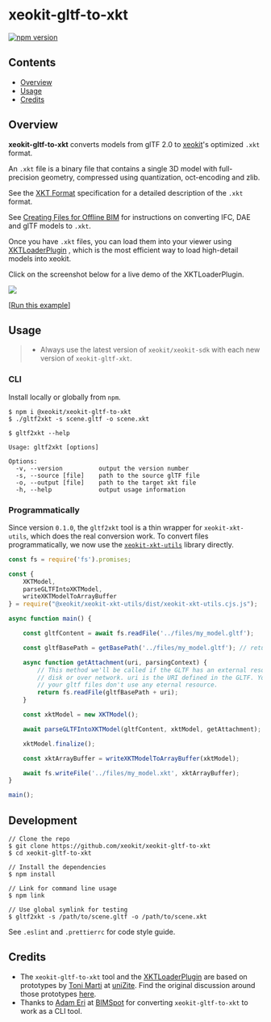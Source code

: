 # xeokit-gltf-to-xkt

[![npm version](https://badge.fury.io/js/%40xeokit%2Fxeokit-gltf-to-xkt.svg)](https://badge.fury.io/js/%40xeokit%2Fxeokit-gltf-to-xkt)

## Contents

- [Overview](#overview)
- [Usage](#usage)
- [Credits](#credits)

## Overview

**xeokit-gltf-to-xkt** converts models from glTF 2.0 to
[xeokit](http://xeokit.io)'s optimized ````.xkt```` format.

An ````.xkt```` file is a binary file that contains a single 3D model with full-precision geometry, compressed using
quantization, oct-encoding and zlib.

See the [XKT Format](https://github.com/xeokit/xeokit-sdk/wiki/XKT-Format) specification for a detailed description of
the ````.xkt```` format.

See [Creating Files for Offline BIM](https://github.com/xeokit/xeokit-sdk/wiki/Creating-Files-for-Offline-BIM) for
instructions on converting IFC, DAE and glTF models to ````.xkt````.

Once you have ````.xkt```` files, you can load them into your viewer using
[XKTLoaderPlugin](https://xeokit.github.io/xeokit-sdk/docs/class/src/plugins/XKTLoaderPlugin/XKTLoaderPlugin.js~XKTLoaderPlugin.html)
, which is the most efficient way to load high-detail models into xeokit.

Click on the screenshot below for a live demo of the XKTLoaderPlugin.

<a href="https://xeokit.github.io/xeokit-sdk/examples/#loading_XKT_OTCConferenceCenter">
    <img src="http://xeokit.io/img/docs/XKTLoaderPlugin/XKTLoaderPlugin.png">
</a>

[[Run this example](https://xeokit.github.io/xeokit-sdk/examples/#loading_XKT_OTCConferenceCenter)]

## Usage

> * Always use the latest version of ````xeokit/xeokit-sdk```` with each new version of ````xeokit-gltf-xkt````.

### CLI

Install locally or globally from `npm`.

```
$ npm i @xeokit/xeokit-gltf-to-xkt
$ ./gltf2xkt -s scene.gltf -o scene.xkt
```

```
$ gltf2xkt --help

Usage: gltf2xkt [options]

Options:
  -v, --version          output the version number
  -s, --source [file]    path to the source glTF file
  -o, --output [file]    path to the target xkt file
  -h, --help             output usage information
```

### Programmatically

Since version ````0.1.0````, the ````gltf2xkt```` tool is a thin wrapper for ````xeokit-xkt-utils````, which does the
real conversion work. To convert files programmatically, we now use the [````xeokit-xkt-utils````](https://github.com/xeokit/xeokit-xkt-utils) library directly.

```javascript
const fs = require('fs').promises;

const {
    XKTModel,
    parseGLTFIntoXKTModel,
    writeXKTModelToArrayBuffer
} = require("@xeokit/xeokit-xkt-utils/dist/xeokit-xkt-utils.cjs.js");

async function main() {

    const gltfContent = await fs.readFile('../files/my_model.gltf');

    const gltfBasePath = getBasePath('../files/my_model.gltf'); // returns ../files/

    async function getAttachment(uri, parsingContext) {
        // This method we'll be called if the GLTF has an external resource. You may want to fetch them from 
        // disk or over network. uri is the URI defined in the GLTF. You can omit this callback if you know 
        // your gltf files don't use any eternal resource.
        return fs.readFile(gltfBasePath + uri);
    }

    const xktModel = new XKTModel();

    await parseGLTFIntoXKTModel(gltfContent, xktModel, getAttachment);

    xktModel.finalize();

    const xktArrayBuffer = writeXKTModelToArrayBuffer(xktModel);

    await fs.writeFile('../files/my_model.xkt', xktArrayBuffer);
}

main();
```

## Development

```
// Clone the repo
$ git clone https://github.com/xeokit/xeokit-gltf-to-xkt
$ cd xeokit-gltf-to-xkt

// Install the dependencies
$ npm install

// Link for command line usage
$ npm link

// Use global symlink for testing
$ gltf2xkt -s /path/to/scene.gltf -o /path/to/scene.xkt
```

See `.eslint` and `.prettierrc` for code style guide.

## Credits

- The ````xeokit-gltf-to-xkt```` tool and the
  [XKTLoaderPlugin](https://xeokit.github.io/xeokit-sdk/docs/class/src/plugins/XKTLoaderPlugin/XKTLoaderPlugin.js~XKTLoaderPlugin.html)
  are based on prototypes by [Toni Marti](https://github.com/tmarti) at [uniZite](https://www.unizite.com/login). Find
  the original discussion around those prototypes [here](https://github.com/xeokit/xeokit-sdk/issues/48#).
- Thanks to [Adam Eri](https://github.com/eriadam) at [BIMSpot](https://bimspot.io/) for
  converting ````xeokit-gltf-to-xkt```` to work as a CLI tool.

